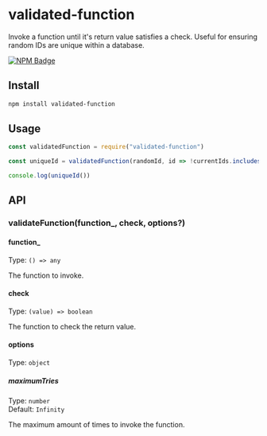 # validated-function

Invoke a function until it's return value satisfies a check. Useful for ensuring random IDs are unique within a database.

[![NPM Badge](https://nodei.co/npm/validated-function.png)](https://npmjs.com/package/validated-function)

## Install

```sh
npm install validated-function
```

## Usage

```js
const validatedFunction = require("validated-function")

const uniqueId = validatedFunction(randomId, id => !currentIds.includes(id))

console.log(uniqueId())
```

## API

### validateFunction(function_, check, options?)

#### function_

Type: `() => any`

The function to invoke.

#### check

Type: `(value) => boolean`

The function to check the return value.

#### options

Type: `object`

##### maximumTries

Type: `number`\
Default: `Infinity`

The maximum amount of times to invoke the function.

